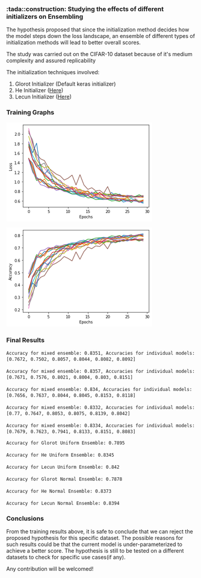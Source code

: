 <h3>:tada::construction: Studying the effects of different initializers on Ensembling</h3>

<quote>The hypothesis proposed that since the initialization method decides how the model steps down the loss landscape, an ensemble of different types of initialization methods will lead to better overall scores.</quote>

The study was carried out on the CIFAR-10 dataset because of it's medium complexity and assured replicability

The initialization techniques involved:
1. Glorot Initializer (Default keras initializer)
2. He Initializer (<a href="https://arxiv.org/pdf/1502.01852.pdf">Here</a>)
3. Lecun Initializer (<a href="http://yann.lecun.com/exdb/publis/pdf/lecun-98b.pdf">Here</a>)

<h3>Training Graphs</h3>

![](https://github.com/DarshanDeshpande/Research-With-TF/blob/master/Ensembling-of-different-initializers/Graphs/Graph2.png)

![](https://github.com/DarshanDeshpande/Research-With-TF/blob/master/Ensembling-of-different-initializers/Graphs/Graph1.png)


<h3>Final Results</h3>

```
Accuracy for mixed ensemble: 0.8351, Accuracies for individual models: [0.7672, 0.7502, 0.8057, 0.8044, 0.8082, 0.8092]

Accuracy for mixed ensemble: 0.8357, Accuracies for individual models: [0.7671, 0.7576, 0.8021, 0.8004, 0.803, 0.8151]

Accuracy for mixed ensemble: 0.834, Accuracies for individual models: [0.7656, 0.7637, 0.8044, 0.8045, 0.8153, 0.8118]

Accuracy for mixed ensemble: 0.8332, Accuracies for individual models: [0.77, 0.7647, 0.8053, 0.8075, 0.8139, 0.8042]

Accuracy for mixed ensemble: 0.8334, Accuracies for individual models: [0.7679, 0.7623, 0.7941, 0.8133, 0.8151, 0.8083]

```
```
Accuracy for Glorot Uniform Ensemble: 0.7895

Accuracy for He Uniform Ensemble: 0.8345

Accuracy for Lecun Uniform Ensemble: 0.842

Accuracy for Glorot Normal Ensemble: 0.7878

Accuracy for He Normal Ensemble: 0.8373

Accuracy for Lecun Normal Ensemble: 0.8394
```

<h3>Conclusions</h3>
From the training results above, it is safe to conclude that we can reject the proposed hypothesis for this specific dataset.
The possible reasons for such results could be that the current model is under-parameterized to achieve a better score.
The hypothesis is still to be tested on a different datasets to check for specific use cases(if any). 


Any contribution will be welcomed!
